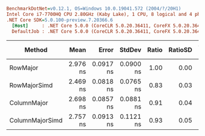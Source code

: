 ``` ini

BenchmarkDotNet=v0.12.1, OS=Windows 10.0.19041.572 (2004/?/20H1)
Intel Core i7-7700HQ CPU 2.80GHz (Kaby Lake), 1 CPU, 8 logical and 4 physical cores
.NET Core SDK=5.0.100-preview.7.20366.6
  [Host]     : .NET Core 5.0.0 (CoreCLR 5.0.20.36411, CoreFX 5.0.20.36411), X64 RyuJIT
  DefaultJob : .NET Core 5.0.0 (CoreCLR 5.0.20.36411, CoreFX 5.0.20.36411), X64 RyuJIT


```
|          Method |     Mean |     Error |    StdDev | Ratio | RatioSD | Code Size |
|---------------- |---------:|----------:|----------:|------:|--------:|----------:|
|        RowMajor | 2.976 ns | 0.0917 ns | 0.0900 ns |  1.00 |    0.00 |     161 B |
|    RowMajorSimd | 2.469 ns | 0.0818 ns | 0.0765 ns |  0.83 |    0.03 |     135 B |
|     ColumnMajor | 2.698 ns | 0.0857 ns | 0.0881 ns |  0.91 |    0.04 |     161 B |
| ColumnMajorSimd | 2.757 ns | 0.0913 ns | 0.1121 ns |  0.93 |    0.05 |     140 B |
